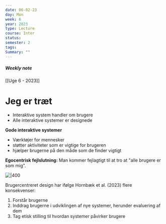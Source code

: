 ```yaml
---
date: 06-02-23
day: Mon
week: 6
year: 2023
type: Lecture
course: Inter
status: 
semester: 2
tags:
Summary: ""
---
```

##### Weekly note
[[Uge 6 - 2023]]

#  Jeg er træt
- Interaktive system handler om brugere
- Alle interaktive systemer er designede

**Gode interaktive systemer** 
- Værktøjer for mennesker
- støtter aktiviteter som er vigtige for brugeren
- hjælper brugerne på den måde som de finder vigtigt

**Egocentrisk fejlslutning:**
Man kommer fejlagtigt til at tro at "alle brugere er som mig".

![|400](https://i.imgur.com/ZD4H0PG.png)

Brugercentreret design har ifølge Hornbæk et al. (2023) flere  
konsekvenser:  
1. Forstår brugerne  
2. Inddrag brugerne i udviklingen af nye systemer, herunder evaluering af dem  
3. Tag etisk stilling til hvordan systemer påvirker brugere